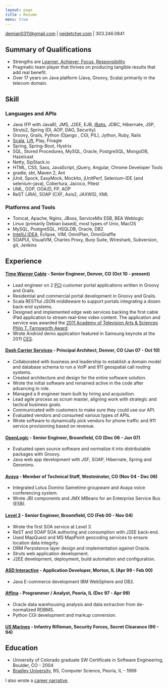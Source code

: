 ```yaml
---
layout: page
title : Resume
menu: true 
---
```


demian0311@gmail.com | [neidetcher.com](http://neidetcher.com) | 303.246.0841

## Summary of Qualifications
- Strengths are [Learner, Achiever, Focus, Responsibility](/2016/04/29/strengths-finder.html)
- Pragmatic team player that thrives on producing tangible results that add real benefit.
- Over 17 years on Java platform (Java, Groovy, Scala) primarily in the telecom domain.

## Skill
### Languages and APIs
- Java (FP with Java8), JMS, J2EE, EJB, [iBatis](http://blog.mybatis.org/), JDBC, Hibernate, JSP, Struts2, Spring (DI, AOP, DAO, Security)
- Groovy, Grails, Python (Django , CGI, PIL), Jython, Ruby, Rails
- [Scala](http://www.scala-lang.org/), [Lift](http://liftweb.net/), Play, Finagle
- Spring, Spring-Boot, Hystrix
- SQL, Stored Procedures, MySQL, Oracle, PostgreSQL, MongoDB, Hazelcast
- Netty, SipStack.io 
- HTML, CSS, Sass, JavaScript, jQuery, Angular, Chrome Developer Tools
- gradle, sbt, Maven 2, Ant
- jUnit, Spock, EasyMock, Mockito, jUnitPerf, Selenium-IDE (and selenium-java), Cobertura, Jacoco, Pitest
- UML, OOP, OOA/D, FP, AOP
- ReST (JRA), SOAP (CXF, Axis2, JAXWS), XML

### Platforms and Tools
- Tomcat, Apache, Nginx, JBoss, ServiceMix ESB, BEA Weblogic
- Linux (primarily Debian based), most types of Unix, MacOS
- MySQL, PostgreSQL, HSQLDB, Oracle, DB2
- [IntelliJ IDEA](http://www.jetbrains.com/idea/), Eclipse, VIM, OmniPlan, OmniGraffle
- SOAPUI, VisualVM, Charles Proxy, Burp Suite, Wireshark, Subversion, git, Jenkins

## Experience

#### [Time Warner Cable](http://www.timewarnercable.com/) - Senior Engineer, Denver, CO (Oct 10 - present)
- Lead engineer on 2 [PCI](https://www.pcisecuritystandards.org/) customer portal applications written in Groovy and Grails.
- Residential and commercial portal development in Groovy and Grails.
- Scala RESTful JSON middleware to support portals integrating a dozen back-end systems.
- Designed and implemented edge web services backing the first cable iPad application to stream real-time video content. The application and service was awarded the [2011 Academy of Television Arts & Sciences Philo T. Farnsworth Award](http://www.deadline.com/2011/10/emmys-primetime-engineering-awards-announced-vod-pioneer-among-winners/).
- Wrote Android demo application featured in Samsung keynote at the 2011 [CES](http://www.cesweb.org/).

#### [Dash Carrier Services](https://www.linkedin.com/company/646621?trk=tyah&trkInfo=tarId%3A1398094869496%2Ctas%3Adash%20carrier%20services%2Cidx%3A1-1-1) - Principal Architect, Denver, CO (Jun 07 - Oct 10)
- Collaborated with business and leadership to establish a domain model and database schema to run a VoIP and 911 geospatial call routing systems.
- Created architecture and design for the entire software solution.
- Wrote the initial software and remained active in the code after advancing in role.
- Managed a 6 engineer team built by hiring and acquisition.
- Lead agile process as scrum master, aligning work with strategic and tactical business goals.
- Communicated with customers to make sure they could use our API.
- Evaluated vendors and consumed various types of APIs.
- Wrote software to dynamically pick vendors for phone traffic and 911 service provisioning based on revenue.

#### [OpenLogic](http://www.openlogic.com/) - Senior Engineer, Broomfield, CO (Dec 06 - Jun 07)
- Evaluated open source software and normalize it into distributable packages with Groovy.
- Java web app development with JSF, SOAP, Hibernate, Spring and Geronimo.

#### [Avaya](http://www.avaya.com/) - Member of Technical Staff, Westminster, CO (Nov 04 - Dec 06)
- Integrated Lotus Domino Sametime groupware and Avaya voice conferencing system.
- Wrote JBI components and JMX MBeans for an Enterprise Service Bus (ESB).

#### [Level 3](http://www.level3.com/) - Senior Engineer, Broomfield, CO (Feb 00 - Nov 04)
- Wrote the first SOA service at Level 3.
- ReST and SOAP SOA authoring and consumption with J2EE back-end.
- Used MapQuest and MS MapPoint geocoding services to ensure location data integrity.
- ORM Persistence layer design and implementation against Oracle.
- Struts web application development.
- J2EE development, deployment, build automation and configuration.

#### [ASD Interactive](https://www.linkedin.com/company/advanced-system-designs?trk=company_logo) - Application Developer, Morton, IL (Apr 99 - Feb 00)
- Java E-commerce development IBM WebSphere and DB2.

#### [Affina](https://www.linkedin.com/company/affina) - Programmer / Analyst, Peoria, IL (Dec 97 - Apr 99)
- Oracle data warehousing analysis and data extraction from de-normalized RDBMS.
- Python CGI development and markup conversion.

#### [US Marines](http://www.marines.com/) - Infantry Rifleman, Security Forces, Secret Clearance (90 - 94)

## Education
- University of Colorado graduate SW Certificate in Software Engineering, Boulder, CO - 2004
- [Bradley University](http://www.bradley.edu/), BS, Computer Science, Peoria, IL - 1999

I also wrote a [career narrative](/career-narrative.html).
